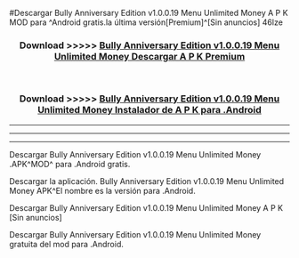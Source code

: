 #Descargar Bully Anniversary Edition v1.0.0.19   Menu Unlimited Money  A P K MOD para ^Android gratis.la última versión[Premium]^[Sin anuncios] 46lze



<div align="center">
<h3>Download >>>>> <a href="https://es-web.web.app/?es= Bully Anniversary Edition v1.0.0.19   Menu Unlimited Money ">Bully Anniversary Edition v1.0.0.19   Menu Unlimited Money  Descargar A P K Premium</a></h3><br>

<h3>Download >>>>> <a href="https://es-web.web.app/?es= Bully Anniversary Edition v1.0.0.19   Menu Unlimited Money ">Bully Anniversary Edition v1.0.0.19   Menu Unlimited Money  Instalador de A P K para .Android</a></h3>
</div>


----------------------------------------------------------

----------------------------------------------------------

----------------------------------------------------------

Descargar Bully Anniversary Edition v1.0.0.19   Menu Unlimited Money  .APK^MOD^ para .Android gratis.

Descargar la aplicación. Bully Anniversary Edition v1.0.0.19   Menu Unlimited Money  APK^El nombre es la versión para .Android.

Descargar Bully Anniversary Edition v1.0.0.19   Menu Unlimited Money  A P K [Sin anuncios]

Descargar Bully Anniversary Edition v1.0.0.19   Menu Unlimited Money  gratuita del mod para .Android.